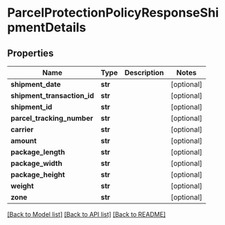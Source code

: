 # ParcelProtectionPolicyResponseShipmentDetails

## Properties
Name | Type | Description | Notes
------------ | ------------- | ------------- | -------------
**shipment_date** | **str** |  | [optional] 
**shipment_transaction_id** | **str** |  | [optional] 
**shipment_id** | **str** |  | [optional] 
**parcel_tracking_number** | **str** |  | [optional] 
**carrier** | **str** |  | [optional] 
**amount** | **str** |  | [optional] 
**package_length** | **str** |  | [optional] 
**package_width** | **str** |  | [optional] 
**package_height** | **str** |  | [optional] 
**weight** | **str** |  | [optional] 
**zone** | **str** |  | [optional] 

[[Back to Model list]](../README.md#documentation-for-models) [[Back to API list]](../README.md#documentation-for-api-endpoints) [[Back to README]](../README.md)


